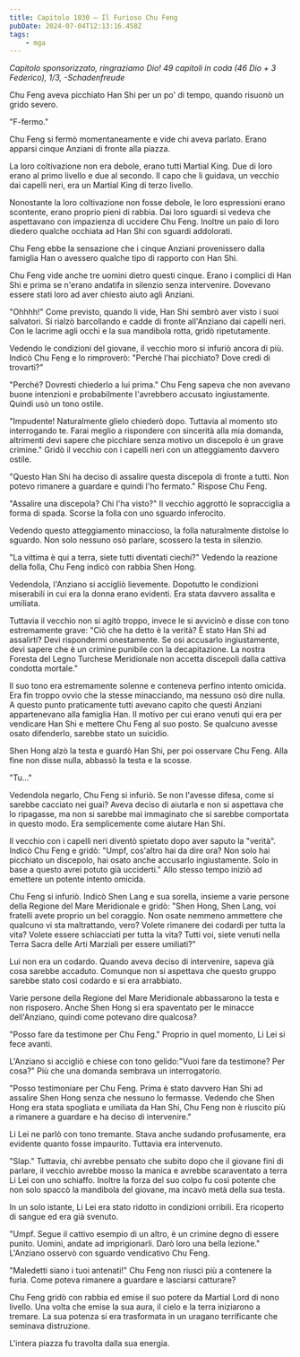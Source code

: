 ```yaml
---
title: Capitolo 1030 – Il Furioso Chu Feng
pubDate: 2024-07-04T12:13:16.458Z
tags:
    - mga
---
```



<em>Capitolo sponsorizzato, ringraziamo Dio!
49 capitoli in coda (46 Dio + 3 Federico), 1/3,
-Schadenfreude</em>


Chu Feng aveva picchiato Han Shi per un po' di tempo, quando risuonò un grido severo.


"F-fermo."


Chu Feng si fermò momentaneamente e vide chi aveva parlato. Erano apparsi cinque Anziani di fronte alla piazza.


La loro coltivazione non era debole, erano tutti Martial King. Due di loro erano al primo livello e due al secondo. Il capo che li guidava, un vecchio dai capelli neri, era un Martial King di terzo livello.


Nonostante la loro coltivazione non fosse debole, le loro espressioni erano scontente, erano proprio pieni di rabbia. Dai loro sguardi si vedeva che aspettavano con impazienza di uccidere Chu Feng. Inoltre un paio di loro diedero qualche occhiata ad Han Shi con sguardi addolorati.


Chu Feng ebbe la sensazione che i cinque Anziani provenissero dalla famiglia Han o avessero qualche tipo di rapporto con Han Shi.


Chu Feng vide anche tre uomini dietro questi cinque. Erano i complici di Han Shi e prima se n'erano andatifa in silenzio senza intervenire. Dovevano essere stati loro ad aver chiesto aiuto agli Anziani.


"Ohhhh!" Come previsto, quando li vide, Han Shi sembrò aver visto i suoi salvatori. Si rialzò barcollando e cadde di fronte all'Anziano dai capelli neri. Con le lacrime agli occhi e la sua mandibola rotta, gridò ripetutamente.


Vedendo le condizioni del giovane, il vecchio moro si infuriò ancora di più. Indicò Chu Feng e lo rimproverò: "Perché l'hai picchiato? Dove credi di trovarti?"


"Perché? Dovresti chiederlo a lui prima." Chu Feng sapeva che non avevano buone intenzioni e probabilmente l'avrebbero accusato ingiustamente. Quindi usò un tono ostile.


"Impudente! Naturalmente glielo chiederò dopo. Tuttavia al momento sto interrogando te. Farai meglio a rispondere con sincerità alla mia domanda, altrimenti devi sapere che picchiare senza motivo un discepolo è un grave crimine." Gridò il vecchio con i capelli neri con un atteggiamento davvero ostile.


"Questo Han Shi ha deciso di assalire questa discepola di fronte a tutti. Non potevo rimanere a guardare e quindi l'ho fermato." Rispose Chu Feng.


"Assalire una discepola? Chi l'ha visto?" Il vecchio aggrottò le sopracciglia a forma di spada. Scorse la folla con uno sguardo inferocito.


Vedendo questo atteggiamento minaccioso, la folla naturalmente distolse lo sguardo. Non solo nessuno osò parlare, scossero la testa in silenzio.


"La vittima è qui a terra, siete tutti diventati ciechi?" Vedendo la reazione della folla, Chu Feng indicò con rabbia Shen Hong.


Vedendola, l'Anziano si accigliò lievemente. Dopotutto le condizioni miserabili in cui era la donna erano evidenti. Era stata davvero assalita e umiliata.


Tuttavia il vecchio non si agitò troppo, invece le si avvicinò e disse con tono estremamente grave: "Ciò che ha detto è la verità? È stato Han Shi ad assalirti? Devi rispondermi onestamente. Se osi accusarlo ingiustamente, devi sapere che è un crimine punibile con la decapitazione. La nostra Foresta del Legno Turchese Meridionale non accetta discepoli dalla cattiva condotta mortale."


Il suo tono era estremamente solenne e conteneva perfino intento omicida. Era fin troppo ovvio che la stesse minacciando, ma nessuno osò dire nulla. A questo punto praticamente tutti avevano capito che questi Anziani appartenevano alla famiglia Han. Il motivo per cui erano venuti qui era per vendicare Han Shi e mettere Chu Feng al suo posto. Se qualcuno avesse osato difenderlo, sarebbe stato un suicidio.


Shen Hong alzò la testa e guardò Han Shi, per poi osservare Chu Feng. Alla fine non disse nulla, abbassò la testa e la scosse.


"Tu..."


Vedendola negarlo, Chu Feng si infuriò. Se non l'avesse difesa, come si sarebbe cacciato nei guai? Aveva deciso di aiutarla e non si aspettava che lo ripagasse, ma non si sarebbe mai immaginato che si sarebbe comportata in questo modo. Era semplicemente come aiutare Han Shi.


Il vecchio con i capelli neri diventò spietato dopo aver saputo la "verità". Indicò Chu Feng e gridò: "Umpf, cos'altro hai da dire ora? Non solo hai picchiato un discepolo, hai osato anche accusarlo ingiustamente. Solo in base a questo avrei potuto già ucciderti." Allo stesso tempo iniziò ad emettere un potente intento omicida.


Chu Feng si infuriò. Indicò Shen Lang e sua sorella, insieme a varie persone della Regione del Mare Meridionale e gridò: "Shen Hong, Shen Lang, voi fratelli avete proprio un bel coraggio. Non osate nemmeno ammettere che qualcuno vi sta maltrattando, vero? Volete rimanere dei codardi per tutta la vita? Volete essere schiacciati per tutta la vita? Tutti voi, siete venuti nella Terra Sacra delle Arti Marziali per essere umiliati?"


Lui non era un codardo. Quando aveva deciso di intervenire, sapeva già cosa sarebbe accaduto. Comunque non si aspettava che questo gruppo sarebbe stato così codardo e si era arrabbiato.


Varie persone della Regione del Mare Meridionale abbassarono la testa e non risposero. Anche Shen Hong si era spaventato per le minacce dell'Anziano, quindi come potevano dire qualcosa?


"Posso fare da testimone per Chu Feng." Proprio in quel momento, Li Lei si fece avanti.


L'Anziano si accigliò e chiese con tono gelido:"Vuoi fare da testimone? Per cosa?" Più che una domanda sembrava un interrogatorio.


"Posso testimoniare per Chu Feng. Prima è stato davvero Han Shi ad assalire Shen Hong senza che nessuno lo fermasse. Vedendo che Shen Hong era stata spogliata e umiliata da Han Shi, Chu Feng non è riuscito più a rimanere a guardare e ha deciso di intervenire."


Li Lei ne parlò con tono tremante. Stava anche sudando profusamente, era evidente quanto fosse impaurito. Tuttavia era intervenuto.


"Slap." Tuttavia, chi avrebbe pensato che subito dopo che il giovane finì di parlare, il vecchio avrebbe mosso la manica e avrebbe scaraventato a terra Li Lei con uno schiaffo. Inoltre la forza del suo colpo fu così potente che non solo spaccò la mandibola del giovane, ma incavò metà della sua testa.


In un solo istante, Li Lei era stato ridotto in condizioni orribili. Era ricoperto di sangue ed era già svenuto.


"Umpf. Segue il cattivo esempio di un altro, è un crimine degno di essere punito. Uomini, andate ad imprigionarli. Darò loro una bella lezione." L'Anziano osservò con sguardo vendicativo Chu Feng.


"Maledetti siano i tuoi antenati!" Chu Feng non riuscì più a contenere la furia. Come poteva rimanere a guardare e lasciarsi catturare?


Chu Feng gridò con rabbia ed emise il suo potere da Martial Lord di nono livello. Una volta che emise la sua aura, il cielo e la terra iniziarono a tremare. La sua potenza si era trasformata in un uragano terrificante che seminava distruzione.


L'intera piazza fu travolta dalla sua energia.
                                


                                




